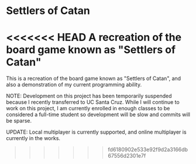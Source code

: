 # Settlers of Catan
<<<<<<< HEAD
A recreation of the board game known as "Settlers of Catan"
=======
This is a recreation of the board game known as "Settlers of Catan", and also a demonstration of my current programming ability.

NOTE: Development on this project has been temporarily suspended because I recently transferred to UC Santa Cruz. While I will continue to work on this project, I am currently enrolled in enough classes to be considered a full-time student so development will be slow and commits will be sparse.

UPDATE: Local multiplayer is currently supported, and online multiplayer is currently in the works.
>>>>>>> fd6180902e533e92f9d2a3166db67556d2301e7f
